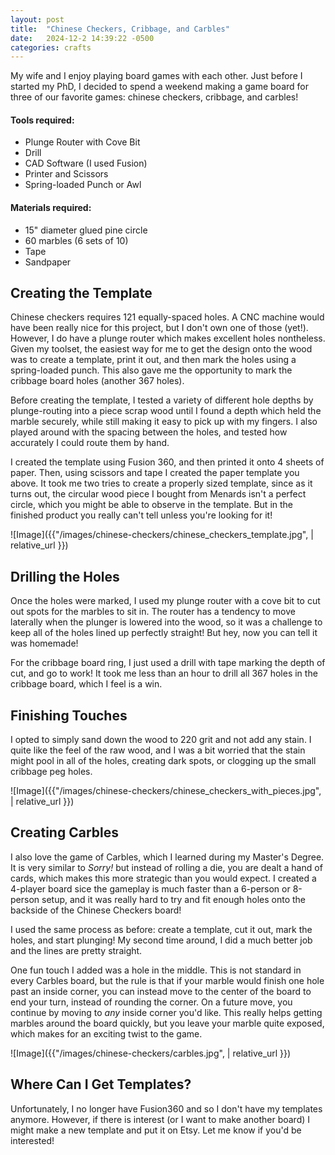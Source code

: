 ```yaml
---
layout: post
title:  "Chinese Checkers, Cribbage, and Carbles"
date:   2024-12-2 14:39:22 -0500
categories: crafts
---
```


My wife and I enjoy playing board games with each other. Just before I started my PhD, I decided to spend a weekend making a game board for three of our favorite games: chinese checkers, cribbage, and carbles!

#### Tools required:
* Plunge Router with Cove Bit
* Drill
* CAD Software (I used Fusion)
* Printer and Scissors
* Spring-loaded Punch or Awl

#### Materials required:
* 15" diameter glued pine circle
* 60 marbles (6 sets of 10)
* Tape
* Sandpaper

## Creating the Template

Chinese checkers requires 121 equally-spaced holes. A CNC machine would have been really nice for this project, but I don't own one of those (yet!). However, I do have a plunge router which makes excellent holes nontheless. Given my toolset, the easiest way for me to get the design onto the wood was to create a template, print it out, and then mark the holes using a spring-loaded punch. This also gave me the opportunity to mark the cribbage board holes (another 367 holes).

Before creating the template, I tested a variety of different hole depths by plunge-routing into a piece scrap wood until I found a depth which held the marble securely, while still making it easy to pick up with my fingers. I also played around with the spacing between the holes, and tested how accurately I could route them by hand.

I created the template using Fusion 360, and then printed it onto 4 sheets of paper. Then, using scissors and tape I created the paper template you above. It took me two tries to create a properly sized template, since as it turns out, the circular wood piece I bought from Menards isn't a perfect circle, which you might be able to observe in the template. But in the finished product you really can't tell unless you're looking for it!

![Image]({{"/images/chinese-checkers/chinese_checkers_template.jpg", | relative_url }})

## Drilling the Holes

Once the holes were marked, I used my plunge router with a cove bit to cut out spots for the marbles to sit in. The router has a tendency to move laterally when the plunger is lowered into the wood, so it was a challenge to keep all of the holes lined up perfectly straight! But hey, now you can tell it was homemade!

For the cribbage board ring, I just used a drill with tape marking the depth of cut, and go to work! It took me less than an hour to drill all 367 holes in the cribbage board, which I feel is a win.

## Finishing Touches

I opted to simply sand down the wood to 220 grit and not add any stain. I quite like the feel of the raw wood, and I was a bit worried that the stain might pool in all of the holes, creating dark spots, or clogging up the small cribbage peg holes.

![Image]({{"/images/chinese-checkers/chinese_checkers_with_pieces.jpg", | relative_url }})

## Creating Carbles

I also love the game of Carbles, which I learned during my Master's Degree. It is very similar to _Sorry!_ but instead of rolling a die, you are dealt a hand of cards, which makes this more strategic than you would expect. I created a 4-player board sice the gameplay is much faster than a 6-person or 8-person setup, and it was really hard to try and fit enough holes onto the backside of the Chinese Checkers board!

I used the same process as before: create a template, cut it out, mark the holes, and start plunging! My second time around, I did a much better job and the lines are pretty straight.

One fun touch I added was a hole in the middle. This is not standard in every Carbles board, but the rule is that if your marble would finish one hole past an inside corner, you can instead move to the center of the board to end your turn, instead of rounding the corner. On a future move, you continue by moving to _any_ inside corner you'd like. This really helps getting marbles around the board quickly, but you leave your marble quite exposed, which makes for an exciting twist to the game.

![Image]({{"/images/chinese-checkers/carbles.jpg", | relative_url }})

## Where Can I Get Templates?

Unfortunately, I no longer have Fusion360 and so I don't have my templates anymore. However, if there is interest (or I want to make another board) I might make a new template and put it on Etsy. Let me know if you'd be interested!

